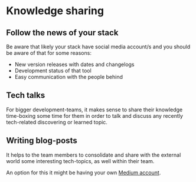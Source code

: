 # Knowledge sharing

## Follow the news of your stack

Be aware that likely your stack have social media account/s and you should be aware of that for some reasons:

* New version releases with dates and changelogs
* Development status of that tool
* Easy communication with the people behind

## Tech talks

For bigger development-teams, it makes sense to share their knowledge time-boxing some time for them in order to talk and discuss any recently tech-related discovering or learned topic.

## Writing blog-posts

It helps to the team members to consolidate and share with the external world some interesting tech-topics, as well within their team.

An option for this it might be having your own [Medium account](https://medium.com/@chemaclass).

